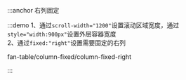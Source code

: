 :::anchor 右列固定

:::demo 1、通过`scroll-width="1200"`设置滚动区域宽度，通过`style="width:900px"`设置外层容器宽度<br>2、通过`fixed:"right"`设置需要固定的右列

fan-table/column-fixed/column-fixed-right

:::
